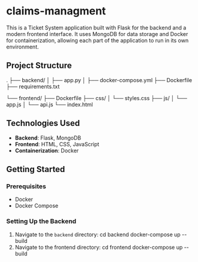 # claims-managment

This is a Ticket System application built with Flask for the backend and a modern frontend interface. It uses MongoDB for data storage and Docker for containerization, allowing each part of the application to run in its own environment.

## Project Structure
. ├── backend/ │ 
    ├── app.py │ 
    ├── docker-compose.yml 
    ├── Dockerfile 
    ├── requirements.txt 

  └── frontend/
    ├── Dockerfile 
    ├── css/ 
        │ └── styles.css 
    ├── js/ 
        │ └── app.js
        │ └── api.js
    └── index.html

## Technologies Used

- **Backend**: Flask, MongoDB
- **Frontend**: HTML, CSS, JavaScript
- **Containerization**: Docker

## Getting Started

### Prerequisites

- Docker
- Docker Compose

### Setting Up the Backend

1. Navigate to the `backend` directory:
    cd backend
    docker-compose up --build
2. Navigate to the frontend directory:
    cd frontend
    docker-compose up --build